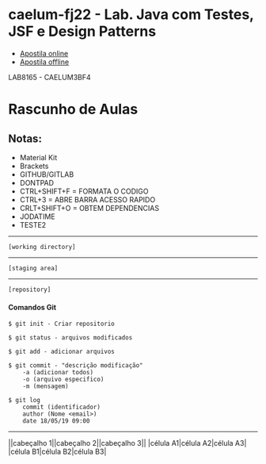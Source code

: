 # caelum-fj22 - Lab. Java com Testes, JSF e Design Patterns

* [Apostila online](https://www.caelum.com.br/apostila-java-testes-jsf-web-services-design-patterns/) 
* [Apostila offline](https://www.caelum.com.br/download/caelum-java-testes-jsf-web-services-design-patterns-fj22.pdf) 

LAB8165 - CAELUM3BF4

 # Rascunho de Aulas


## Notas:

* Material Kit
* Brackets
* GITHUB/GITLAB
* DONTPAD
* CTRL+SHIFT+F = FORMATA O CODIGO
* CTRL+3 = ABRE BARRA ACESSO RAPIDO
* CRLT+SHIFT+O = OBTEM DEPENDENCIAS
* JODATIME
* TESTE2



___________________________________	
	[working directory]
___________________________________	
	[staging area]
___________________________________
	[repository]

#### Comandos Git

	$ git init - Criar repositorio

	$ git status - arquivos modificados
	
	$ git add - adicionar arquivos
	
	$ git commit - "descrição modificação"
		-a (adicionar todos) 
		-o (arquivo especifico)
		-m (mensagem)

	$ git log
		commit (identificador)
		author (Nome <email>)
		date 18/05/19 09:00


___________________________________



||cabeçalho 1||cabeçalho 2||cabeçalho 3||
|célula A1|célula A2|célula A3|
|célula B1|célula B2|célula B3|





